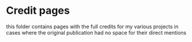# Credit pages
this folder contains pages with the full credits for my various projects in cases where the original publication had no space for their direct mentions